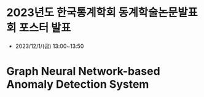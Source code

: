 # 2023년도 한국통계학회 동계학술논문발표회 포스터 발표

- 2023/12/1/(금) 13:00~13:50

# Graph Neural Network-based Anomaly Detection System
